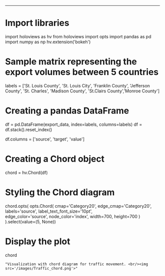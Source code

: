 ---

# Import libraries

import holoviews as hv
from holoviews import opts
import pandas as pd
import numpy as np
hv.extension('bokeh')

# Sample matrix representing the export volumes between 5 countries

labels = ['St. Louis County', 'St. Louis City', 'Franklin County', 'Jefferson County', 'St. Charles', 'Madison County', 
          'St.Clairs County','Monroe County']


# Creating a pandas DataFrame
df = pd.DataFrame(export_data, index=labels, columns=labels)
df = df.stack().reset_index()

df.columns = ['source', 'target', 'value']

# Creating a Chord object
chord = hv.Chord(df)

# Styling the Chord diagram
chord.opts(
    opts.Chord(
        cmap='Category20', edge_cmap='Category20', 
        labels='source', label_text_font_size='10pt',  
        edge_color='source', node_color='index', 
        width=700, height=700 
    )
).select(value=(5, None)) 

# Display the plot
chord
```
"Visualization with chord diagram for traffic movement. <br/><img src='/images/Traffic_chord.png'>"
